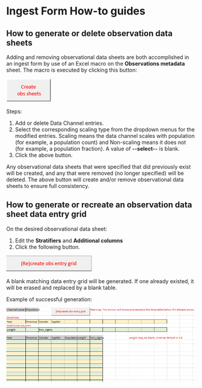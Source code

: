 # Ingest Form How-to guides

## How to generate or delete observation data sheets

Adding and removing observational data sheets are both accomplished in an ingest form by use of an Excel macro
on the **Observations metadata** sheet. The macro is executed by clicking this button:

![image](../images/create_obs_sheet_button.png)

Steps:

1. Add or delete Data Channel entries.
2. Select the corresponding scaling type from the dropdown menus for the modified entries. Scaling means the data 
channel scales with population (for example, a population count) and Non-scaling means it does not (for example, a 
population fraction). A value of **--select--** is blank.
3. Click the above button.

Any observational data sheets that were specified that did previously exist will be created, and any that were removed
(no longer specified) will be deleted. The above button will create and/or remove observational data sheets to ensure
full consistency.

## How to generate or recreate an observation data sheet data entry grid

On the desired observational data sheet:

1. Edit the **Stratifiers** and **Additional columns**
2. Click the following button.

![image](../images/create_obs_entry_grid.png)

A blank matching data entry grid will be generated. If one already existed, it will be erased and replaced by a blank
table.
 
Example of successful generation:

![image](../images/blank_obs_data_table.png)
